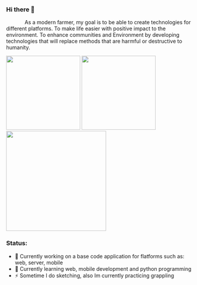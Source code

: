 <div style="display:flex; flex-direction: row;">
    <div>
        <h3>Hi there 👋</h3>
        <p style="text-indent: 50px;">
            As a modern farmer, my goal is to be able to create technologies for different platforms.
            To make life easier with positive impact to the environment. To enhance communities and Environment
            by developing technologies that will replace methods that are harmful or destructive to humanity.
        </p>
        <div>
            <div>
                <img width="200" src="https://miro.medium.com/max/1313/0*Ua695vjzFHV6VNOX.png">
                <img width="200" src="https://media.giphy.com/media/l4JzdQdcFdXuRJTvW/giphy.gif">
                <img width="270" src="https://thumbs.gfycat.com/BasicComfortableIlsamochadegu-size_restricted.gif">
            </div>
        </div>
        <h3>Status:</h3>
        <ul>
            <li>🔭 Currently working on a base code application for flatforms such as: web, server, mobile
            </li>
            <li>🌱 Currently learning web, mobile development and python programming
            </li>
            <li>⚡ Sometime I do sketching, also Im currently practicing grappling
            </li>
        </ul>
    </div>
</div>
